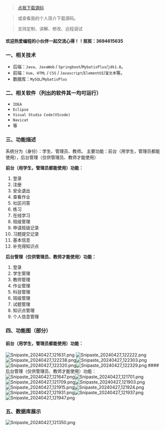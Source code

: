 > [点我下载源码](https://www.notmaker.com/detail/0d5e42b36e904376955298eca9da1ec9/ghp) 


> 或查看我的个人简介下载源码。

> 支持定制、讲解、修改、远程调试


#### 欢迎热爱编程的小伙伴一起交流心得！！抠抠：3694615635 




### 一、相关技术
- 后端：`Java`、`JavaWeb` / `Springboot`/`MybatisPlus`/`jdk1.8`。
- 前端：`Vue`、`HTML` / `CSS` / `Javascript`/`ElementUI`/`富文本`等。
- 数据库：`MySQL`/`MybatisPlus`

### 二、相关软件（列出的软件其一均可运行）
- `IDEA`
- `Eclipse`
- `Visual Studio Code(VScode)`
- `Navicat`
- 等

### 三、功能描述
系统分为（身份）：学生、管理员、教师。
主要功能：前台（用学生，管理员都能使用），后台管理（仅供管理员、教师才能使用）

**前台（用学生，管理员都能使用）功能：**
1. 登录
2. 注册
3. 安全退出
4. 查看作业
5. 社区问答
6. 练习
7. 在线学习
8. 班级管理
9. 申请班级记录
10. 习题提交记录
11. 基本信息
12. 补充得知识点

**后台管理（仅供管理员、教师才能使用）功能：**
1. 登录
2. 学生管理
3. 教师管理
4. 作业管理
5. 科目管理
6. 班级管理
7. 试题管理
8. 知识点管理
9. 个人信息管理

### 四、功能图（部分）

#### 前台（用学生，管理员都能使用）功能：
![Snipaste_20240427_121631.png](https://store.ptcc9.top/notmaker/user_upload/3bd80f18ce8947948de216e157f71105/2024-04-27%2012:36:35_Snipaste_2024-04-27_12-16-31.png)
![Snipaste_20240427_122222.png](https://store.ptcc9.top/notmaker/user_upload/3bd80f18ce8947948de216e157f71105/2024-04-27%2012:36:54_Snipaste_2024-04-27_12-22-22.png)![Snipaste_20240427_122238.png](https://store.ptcc9.top/notmaker/user_upload/3bd80f18ce8947948de216e157f71105/2024-04-27%2012:36:59_Snipaste_2024-04-27_12-22-38.png)![Snipaste_20240427_122303.png](https://store.ptcc9.top/notmaker/user_upload/3bd80f18ce8947948de216e157f71105/2024-04-27%2012:37:03_Snipaste_2024-04-27_12-23-03.png)![Snipaste_20240427_122320.png](https://store.ptcc9.top/notmaker/user_upload/3bd80f18ce8947948de216e157f71105/2024-04-27%2012:37:07_Snipaste_2024-04-27_12-23-20.png)![Snipaste_20240427_122329.png](https://store.ptcc9.top/notmaker/user_upload/3bd80f18ce8947948de216e157f71105/2024-04-27%2012:37:15_Snipaste_2024-04-27_12-23-29.png)
####后台管理（仅供管理员、教师才能使用）功能：
![Snipaste_20240427_121647.png](https://store.ptcc9.top/notmaker/user_upload/3bd80f18ce8947948de216e157f71105/2024-04-27%2012:37:47_Snipaste_2024-04-27_12-16-47.png)![Snipaste_20240427_121701.png](https://store.ptcc9.top/notmaker/user_upload/3bd80f18ce8947948de216e157f71105/2024-04-27%2012:37:51_Snipaste_2024-04-27_12-17-01.png)![Snipaste_20240427_121709.png](https://store.ptcc9.top/notmaker/user_upload/3bd80f18ce8947948de216e157f71105/2024-04-27%2012:37:53_Snipaste_2024-04-27_12-17-09.png)![Snipaste_20240427_121903.png](https://store.ptcc9.top/notmaker/user_upload/3bd80f18ce8947948de216e157f71105/2024-04-27%2012:37:57_Snipaste_2024-04-27_12-19-03.png)![Snipaste_20240427_121915.png](https://store.ptcc9.top/notmaker/user_upload/3bd80f18ce8947948de216e157f71105/2024-04-27%2012:38:00_Snipaste_2024-04-27_12-19-15.png)![Snipaste_20240427_121924.png](https://store.ptcc9.top/notmaker/user_upload/3bd80f18ce8947948de216e157f71105/2024-04-27%2012:38:25_Snipaste_2024-04-27_12-19-24.png)![Snipaste_20240427_121931.png](https://store.ptcc9.top/notmaker/user_upload/3bd80f18ce8947948de216e157f71105/2024-04-27%2012:38:31_Snipaste_2024-04-27_12-19-31.png)![Snipaste_20240427_121937.png](https://store.ptcc9.top/notmaker/user_upload/3bd80f18ce8947948de216e157f71105/2024-04-27%2012:38:36_Snipaste_2024-04-27_12-19-37.png)![Snipaste_20240427_121947.png](https://store.ptcc9.top/notmaker/user_upload/3bd80f18ce8947948de216e157f71105/2024-04-27%2012:38:41_Snipaste_2024-04-27_12-19-47.png)
### 五、数据库展示
![Snipaste_20240427_121350.png](https://store.ptcc9.top/notmaker/user_upload/3bd80f18ce8947948de216e157f71105/2024-04-27%2012:38:59_Snipaste_2024-04-27_12-13-50.png)

